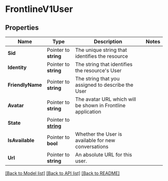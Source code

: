 # FrontlineV1User

## Properties

Name | Type | Description | Notes
------------ | ------------- | ------------- | -------------
**Sid** | Pointer to **string** | The unique string that identifies the resource |
**Identity** | Pointer to **string** | The string that identifies the resource's User |
**FriendlyName** | Pointer to **string** | The string that you assigned to describe the User |
**Avatar** | Pointer to **string** | The avatar URL which will be shown in Frontline application |
**State** | Pointer to [**string**](UserEnumStateType.md) |  |
**IsAvailable** | Pointer to **bool** | Whether the User is available for new conversations |
**Url** | Pointer to **string** | An absolute URL for this user. |

[[Back to Model list]](../README.md#documentation-for-models) [[Back to API list]](../README.md#documentation-for-api-endpoints) [[Back to README]](../README.md)


